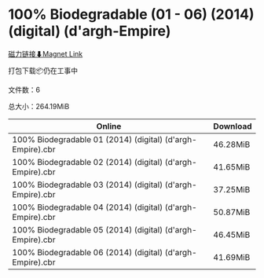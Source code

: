 # 100% Biodegradable (01 - 06) (2014) (digital) (d'argh-Empire)

[磁力链接⬇Magnet Link](magnet:?xt=urn:btih:e88ddd102687c2d2ba7dc41021f961b17858159c&dn=100%25%20Biodegradable%20%2801%20-%2006%29%20%282014%29%20%28digital%29%20%28d%27argh-Empire%29)

打包下载📦仍在工事中

文件数：6

总大小：264.19MiB

Online | Download
--- | ---
100% Biodegradable 01 (2014) (digital) (d'argh-Empire).cbr | 46.28MiB
100% Biodegradable 02 (2014) (digital) (d'argh-Empire).cbr | 41.65MiB
100% Biodegradable 03 (2014) (digital) (d'argh-Empire).cbr | 37.25MiB
100% Biodegradable 04 (2014) (digital) (d'argh-Empire).cbr | 50.87MiB
100% Biodegradable 05 (2014) (digital) (d'argh-Empire).cbr | 46.45MiB
100% Biodegradable 06 (2014) (digital) (d'argh-Empire).cbr | 41.69MiB